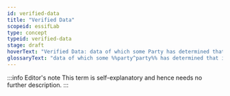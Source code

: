```yaml
---
id: verified-data
title: "Verified Data"
scopeid: essifLab
type: concept
typeid: verified-data
stage: draft
hoverText: "Verified Data: data of which some Party has determined that it is a truthful representation (within the context of that Party) of what the Party that created/authored that data intended it to mean."
glossaryText: "data of which some %%party^party%% has determined that it is a truthful representation (within the context of that %%party^party%%) of what the %%party^party%% that created/authored that data intended it to mean."
---
```


:::info Editor's note
This term is self-explanatory and hence needs no further description.
:::

